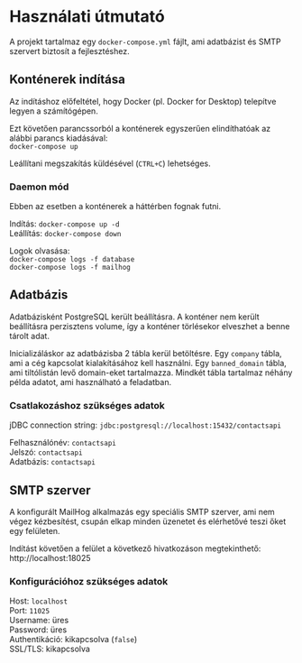 # Használati útmutató

A projekt tartalmaz egy `docker-compose.yml` fájlt, ami adatbázist és SMTP szervert biztosít a fejlesztéshez.

## Konténerek indítása

Az indításhoz előfeltétel, hogy Docker (pl. Docker for Desktop) telepítve legyen a számítógépen.

Ezt követően parancssorból a konténerek egyszerűen elindíthatóak az alábbi parancs kiadásával:  
`docker-compose up`

Leállítani megszakítás küldésével (`CTRL+C`) lehetséges.

### Daemon mód

Ebben az esetben a konténerek a háttérben fognak futni.

Indítás: `docker-compose up -d`  
Leállítás: `docker-compose down`

Logok olvasása:  
`docker-compose logs -f database`  
`docker-compose logs -f mailhog`

## Adatbázis

Adatbázisként PostgreSQL került beállításra. A konténer nem került beállításra perzisztens volume, így a konténer
törlésekor elveszhet a benne tárolt adat.

Inicializáláskor az adatbázisba 2 tábla kerül betöltésre.
Egy `company` tábla, ami a cég kapcsolat kialakításához kell használni.
Egy `banned_domain` tábla, ami tiltólistán levő domain-eket tartalmazza.
Mindkét tábla tartalmaz néhány példa adatot, ami használható a feladatban.

### Csatlakozáshoz szükséges adatok

jDBC connection string: `jdbc:postgresql://localhost:15432/contactsapi`

Felhasználónév: `contactsapi`  
Jelszó: `contactsapi`  
Adatbázis: `contactsapi`

## SMTP szerver

A konfigurált MailHog alkalmazás egy speciális SMTP szerver, ami nem végez kézbesítést, csupán elkap minden üzenetet és
elérhetővé teszi őket egy felületen.

Indítást követően a felület a következő hivatkozáson megtekinthető: http://localhost:18025

### Konfigurációhoz szükséges adatok

Host: `localhost`  
Port: `11025`  
Username: üres  
Password: üres  
Authentikáció: kikapcsolva (`false`)  
SSL/TLS: kikapcsolva
